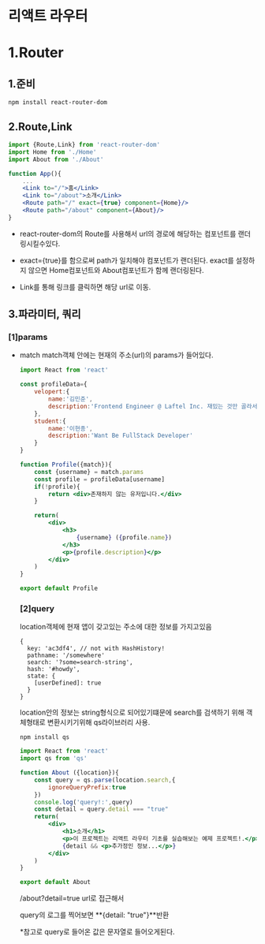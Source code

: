 # 리액트 라우터

# 1.Router

## 1.준비

```
npm install react-router-dom
```

## 2.Route,Link

```jsx
import {Route,Link} from 'react-router-dom'
import Home from './Home'
import About from './About'

function App(){
	...
    <Link to="/">홈</Link>
    <Link to="/about">소개</Link>
    <Route path="/" exact={true} component={Home}/>
    <Route path="/about" component={About}/>
}
```

* react-router-dom의 Route를 사용해서 url의 경로에 해당하는 컴포넌트를 랜더링시킬수있다.

* exact={true}를 함으로써 path가 일치해야 컴포넌트가 랜더된다.
  exact를 설정하지 않으면 Home컴포넌트와 About컴포넌트가 함께 랜더링된다.
* Link를 통해 링크를 클릭하면 해당 url로 이동.

## 3.파라미터, 쿼리

### [1]params

* match
  match객체 안에는 현재의 주소(url)의 params가 들어있다.

  ```jsx
  import React from 'react'
  
  const profileData={
      velopert:{
          name:'김민준',
          description:'Frontend Engineer @ Laftel Inc. 재밌는 것만 골라서 하는 개발자'
      },
      student:{
          name:'이현종',
          description:'Want Be FullStack Developer'
      }
  }
  
  function Profile({match}){
      const {username} = match.params
      const profile = profileData[username]
      if(!profile){
          return <div>존재하지 않는 유저입니다.</div>
      }
  
      return(
          <div>
              <h3>
                  {username} ({profile.name})
              </h3>
              <p>{profile.description}</p>
          </div>
      )
  }
  
  export default Profile
  ```

  ### [2]query

  location객체에 현재 앱이 갖고있는 주소에 대한 정보를 가지고있음

  ```
  {
    key: 'ac3df4', // not with HashHistory!
    pathname: '/somewhere'
    search: '?some=search-string',
    hash: '#howdy',
    state: {
      [userDefined]: true
    }
  }
  ```

  location안의 정보는 string형식으로 되어있기떄문에 search를 검색하기 위해 객체형태로 변환시키기위해 qs라이브러리 사용.

  ```
  npm install qs
  ```

  ```jsx
  import React from 'react'
  import qs from 'qs'
  
  function About ({location}){
      const query = qs.parse(location.search,{
          ignoreQueryPrefix:true
      })
      console.log('query!:',query)
      const detail = query.detail === "true"
      return(
          <div>
              <h1>소개</h1>
              <p>이 프로젝트는 리액트 라우터 기초를 실습해보는 예제 프로젝트!.</p>
              {detail && <p>추가정인 정보...</p>}
          </div>
      )
  }
  
  export default About
  ```

  /about?detail=true url로 접근해서

  query의 로그를 찍어보면 **{detail: "true"}**반환

  *참고로 query로 들어온 값은 문자열로 들어오게된다.



###  